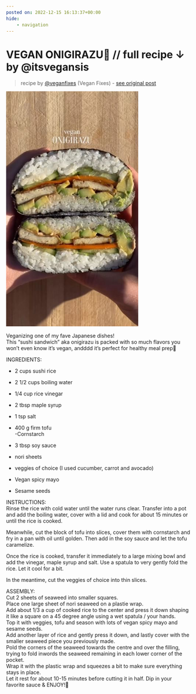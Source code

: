 ```yaml
---
posted on: 2022-12-15 16:13:37+00:00
hide:
    - navigation
---
```


# VEGAN ONIGIRAZU🤯 // full recipe ↓ by @itsvegansis 

> recipe by [@veganfixes](https://www.instagram.com/veganfixes/) 
(Vegan Fixes) - [see original post](https://instagram.com/p/CmMeNR-D4q6)

![](../img/veganfixes_15-12-2022_1612.png)

  
Veganizing one of my fave Japanese dishes!  
This “sushi sandwich” aka onigirazu is packed with so much flavors you won’t even know it’s vegan, andddd it’s perfect for healthy meal prep🫡  
  
INGREDIENTS:  
- 2 cups sushi rice  
- 2 1/2 cups boiling water  
- 1/4 cup rice vinegar  
- 2 tbsp maple syrup  
- 1 tsp salt  
  
- 400 g firm tofu  
-Cornstarch  
- 3 tbsp soy sauce  
  
- nori sheets  
- veggies of choice (I used cucumber, carrot and avocado)  
- Vegan spicy mayo  
- Sesame seeds  
  
INSTRUCTIONS:  
Rinse the rice with cold water until the water runs clear. Transfer into a pot and add the boiling water, cover with a lid and cook for about 15 minutes or until the rice is cooked.  
  
Meanwhile, cut the block of tofu into slices, cover them with cornstarch and fry in a pan with oil until golden. Then add in the soy sauce and let the tofu caramelize.  
  
Once the rice is cooked, transfer it immediately to a large mixing bowl and add the vinegar, maple syrup and salt. Use a spatula to very gently fold the rice. Let it cool for a bit.  
  
In the meantime, cut the veggies of choice into thin slices.  
  
ASSEMBLY:  
Cut 2 sheets of seaweed into smaller squares.   
Place one large sheet of nori seaweed on a plastie wrap.  
Add about 1/3 a cup of cooked rice to the center and press it down shaping it like a square on a 45 degree angle using a wet spatula / your hands.  
Top it with veggies, tofu and season with lots of vegan spicy mayo and sesame seeds.  
Add another layer of rice and gently press it down, and lastly cover with the smaller seaweed piece you previously made.  
Pold the corners of the seaweed towards the centre and over the filling, trying to fold inwords the seaweed remaining in each lower corner of the pocket.  
Wrap it with the plastic wrap and squeezes a bit to make sure everything stays in place.  
Let it rest for about 10-15 minutes before cutting it in half. Dip in your favorite sauce & ENJOY!🫶   
